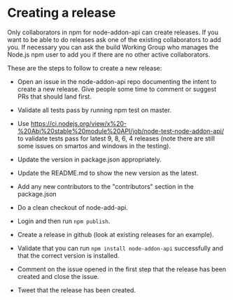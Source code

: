 # Creating a release

Only collaborators in npm for node-addon-api can create releases.
If you want to be able to do releases ask one of the existing
collaborators to add you.  If necessary you can ask the build
Working Group who manages the Node.js npm user to add you if
there are no other active collaborators.

These are the steps to follow to create a new release:

* Open an issue in the node-addon-api repo documenting
  the intent to create a new release.  Give people some
  time to comment or suggest PRs that should land first.

* Validate all tests pass by running npm test on master.

* Use https://ci.nodejs.org/view/x%20-%20Abi%20stable%20module%20API/job/node-test-node-addon-api/
  to validate tests pass for latest 9, 8, 6, 4 releases
  (note there are still some issues on smartos and
   windows in the testing).

* Update the version in package.json appropriately.

* Update the README.md to show the new version as the latest.

* Add any new contributors to the "contributors" section in
  the package.json

* Do a clean checkout of node-add-api.

* Login and then run `npm publish`.

* Create a release in github (look at existing releases for an example).

* Validate that you can run `npm install node-addon-api` successfully
  and that the correct version is installed.

* Comment on the issue opened in the first step that the
  release has been created and close the issue.

* Tweet that the release has been created.

